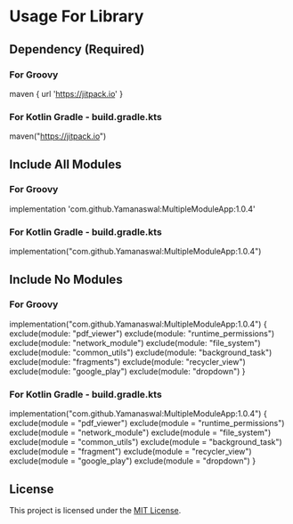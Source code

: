 # Usage For Library

## Dependency (Required)

### For Groovy
maven { url 'https://jitpack.io' }
### For Kotlin Gradle - build.gradle.kts
maven("https://jitpack.io")


## Include All Modules
### For Groovy 
implementation 'com.github.Yamanaswal:MultipleModuleApp:1.0.4'
### For Kotlin Gradle - build.gradle.kts
implementation("com.github.Yamanaswal:MultipleModuleApp:1.0.4")

## Include No Modules

### For Groovy
implementation("com.github.Yamanaswal:MultipleModuleApp:1.0.4") {
   exclude(module: "pdf_viewer")
   exclude(module: "runtime_permissions")
   exclude(module: "network_module")
   exclude(module: "file_system")
   exclude(module: "common_utils")
   exclude(module: "background_task")
   exclude(module: "fragments")
   exclude(module: "recycler_view")
   exclude(module: "google_play")
   exclude(module: "dropdown")
}


### For Kotlin Gradle - build.gradle.kts
implementation("com.github.Yamanaswal:MultipleModuleApp:1.0.4") {
   exclude(module = "pdf_viewer")
   exclude(module = "runtime_permissions")
   exclude(module = "network_module")
   exclude(module = "file_system")
   exclude(module = "common_utils")
   exclude(module = "background_task")
   exclude(module = "fragment")
   exclude(module = "recycler_view")
   exclude(module = "google_play")
   exclude(module = "dropdown")
}

## License
This project is licensed under the [MIT License](LICENSE).